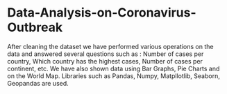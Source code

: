 # Data-Analysis-on-Coronavirus-Outbreak
After cleaning the dataset we have performed various operations on the data and answered several questions such as : Number of cases per country, Which country has the highest cases, Number of cases per continent, etc. We have also shown data using Bar Graphs, Pie Charts and on the World Map. Libraries such as Pandas, Numpy, Matpllotlib, Seaborn, Geopandas are used.
